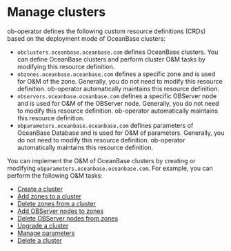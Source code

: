 # Manage clusters

ob-operator defines the following custom resource definitions (CRDs) based on the deployment mode of OceanBase clusters:

* `obclusters.oceanbase.oceanbase.com` defines OceanBase clusters. You can define OceanBase clusters and perform cluster O&M tasks by modifying this resource definition.
* `obzones.oceanbase.oceanbase.com` defines a specific zone and is used for O&M of the zone. Generally, you do not need to modify this resource definition. ob-operator automatically maintains this resource definition.
* `observers.oceanbase.oceanbase.com` defines a specific OBServer node and is used for O&M of the OBServer node. Generally, you do not need to modify this resource definition. ob-operator automatically maintains this resource definition.
* `obparameters.oceanbase.oceanbase.com` defines parameters of OceanBase Database and is used for O&M of parameters. Generally, you do not need to modify this resource definition. ob-operator automatically maintains this resource definition.

You can implement the O&M of OceanBase clusters by creating or modifying `obparameters.oceanbase.oceanbase.com`. For example, you can perform the following O&M tasks:

* [Create a cluster](200.create-cluster.md)
* [Add zones to a cluster](./300.zone-management/100.add-zone.md)
* [Delete zones from a cluster](./300.zone-management/200.delete-zone.md)
* [Add OBServer nodes to zones](./400.server-management/100.add-server.md)
* [Delete OBServer nodes from zones](./400.server-management/200.delete-server.md)
* [Upgrade a cluster](500.upgrade-cluster-of-ob-operator.md)
* [Manage parameters](600.parameter-management.md)
* [Delete a cluster](700.delete-cluster.md)
